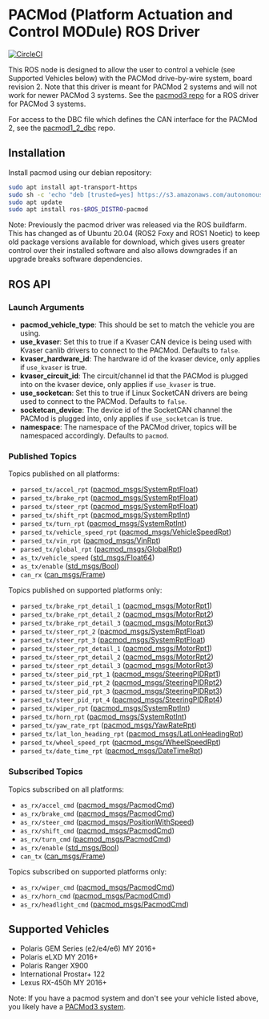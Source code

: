 # PACMod (Platform Actuation and Control MODule) ROS Driver #

[![CircleCI](https://circleci.com/gh/astuff/pacmod/tree/master.svg?style=svg)](https://circleci.com/gh/astuff/pacmod/tree/master)

This ROS node is designed to allow the user to control a vehicle (see Supported Vehicles below) with the PACMod drive-by-wire system, board revision 2.
Note that this driver is meant for PACMod 2 systems and will not work for newer PACMod 3 systems.
See the [pacmod3 repo](https://github.com/astuff/pacmod3) for a ROS driver for PACMod 3 systems.

For access to the DBC file which defines the CAN interface for the PACMod 2, see the [pacmod1_2_dbc](https://github.com/astuff/pacmod1_2_dbc) repo.

## Installation

Install pacmod using our debian repository:

```sh
sudo apt install apt-transport-https
sudo sh -c 'echo "deb [trusted=yes] https://s3.amazonaws.com/autonomoustuff-repo/ $(lsb_release -sc) main" > /etc/apt/sources.list.d/autonomoustuff-public.list'
sudo apt update
sudo apt install ros-$ROS_DISTRO-pacmod
```

Note: Previously the pacmod driver was released via the ROS buildfarm.
This has changed as of Ubuntu 20.04 (ROS2 Foxy and ROS1 Noetic) to keep old package versions available for download, which gives users greater control over their installed software and also allows downgrades if an upgrade breaks software dependencies.

## ROS API

### Launch Arguments

- **pacmod_vehicle_type**: This should be set to match the vehicle you are using.
- **use_kvaser**: Set this to true if a Kvaser CAN device is being used with Kvaser canlib drivers to connect to the PACMod. Defaults to `false`.
- **kvaser_hardware_id**: The hardware id of the kvaser device, only applies if `use_kvaser` is true.
- **kvaser_circuit_id**: The circuit/channel id that the PACMod is plugged into on the kvaser device, only applies if `use_kvaser` is true.
- **use_socketcan**: Set this to true if Linux SocketCAN drivers are being used to connect to the PACMod. Defaults to `false`.
- **socketcan_device**: The device id of the SocketCAN channel the PACMod is plugged into, only applies if `use_socketcan` is true.
- **namespace**: The namespace of the PACMod driver, topics will be namespaced accordingly. Defaults to `pacmod`.

### Published Topics

Topics published on all platforms:

- `parsed_tx/accel_rpt` ([pacmod_msgs/SystemRptFloat](https://github.com/astuff/astuff_sensor_msgs/blob/3.3.0/pacmod_msgs/msg/SystemRptFloat.msg))
- `parsed_tx/brake_rpt` ([pacmod_msgs/SystemRptFloat](https://github.com/astuff/astuff_sensor_msgs/blob/3.3.0/pacmod_msgs/msg/SystemRptFloat.msg))
- `parsed_tx/steer_rpt` ([pacmod_msgs/SystemRptFloat](https://github.com/astuff/astuff_sensor_msgs/blob/3.3.0/pacmod_msgs/msg/SystemRptFloat.msg))
- `parsed_tx/shift_rpt` ([pacmod_msgs/SystemRptInt](https://github.com/astuff/astuff_sensor_msgs/blob/3.3.0/pacmod_msgs/msg/SystemRptInt.msg))
- `parsed_tx/turn_rpt` ([pacmod_msgs/SystemRptInt](https://github.com/astuff/astuff_sensor_msgs/blob/3.3.0/pacmod_msgs/msg/SystemRptInt.msg))
- `parsed_tx/vehicle_speed_rpt` ([pacmod_msgs/VehicleSpeedRpt](https://github.com/astuff/astuff_sensor_msgs/blob/3.3.0/pacmod_msgs/msg/VehicleSpeedRpt.msg))
- `parsed_tx/vin_rpt` ([pacmod_msgs/VinRpt](https://github.com/astuff/astuff_sensor_msgs/blob/3.3.0/pacmod_msgs/msg/VinRpt.msg))
- `parsed_tx/global_rpt` ([pacmod_msgs/GlobalRpt](https://github.com/astuff/astuff_sensor_msgs/blob/3.3.0/pacmod_msgs/msg/GlobalRpt.msg))
- `as_tx/vehicle_speed` ([std_msgs/Float64](http://docs.ros.org/en/noetic/api/std_msgs/html/msg/Float64.html))
- `as_tx/enable` ([std_msgs/Bool](http://docs.ros.org/en/noetic/api/std_msgs/html/msg/Bool.html))
- `can_rx` ([can_msgs/Frame](http://docs.ros.org/en/noetic/api/can_msgs/html/msg/Frame.html))

Topics published on supported platforms only:

- `parsed_tx/brake_rpt_detail_1` ([pacmod_msgs/MotorRpt1](https://github.com/astuff/astuff_sensor_msgs/blob/3.3.0/pacmod_msgs/msg/MotorRpt1.msg))
- `parsed_tx/brake_rpt_detail_2` ([pacmod_msgs/MotorRpt2](https://github.com/astuff/astuff_sensor_msgs/blob/3.3.0/pacmod_msgs/msg/MotorRpt2.msg))
- `parsed_tx/brake_rpt_detail_3` ([pacmod_msgs/MotorRpt3](https://github.com/astuff/astuff_sensor_msgs/blob/3.3.0/pacmod_msgs/msg/MotorRpt3.msg))
- `parsed_tx/steer_rpt_2` ([pacmod_msgs/SystemRptFloat](https://github.com/astuff/astuff_sensor_msgs/blob/3.3.0/pacmod_msgs/msg/SystemRptFloat.msg))
- `parsed_tx/steer_rpt_3` ([pacmod_msgs/SystemRptFloat](https://github.com/astuff/astuff_sensor_msgs/blob/3.3.0/pacmod_msgs/msg/SystemRptFloat.msg))
- `parsed_tx/steer_rpt_detail_1` ([pacmod_msgs/MotorRpt1](https://github.com/astuff/astuff_sensor_msgs/blob/3.3.0/pacmod_msgs/msg/MotorRpt1.msg))
- `parsed_tx/steer_rpt_detail_2` ([pacmod_msgs/MotorRpt2](https://github.com/astuff/astuff_sensor_msgs/blob/3.3.0/pacmod_msgs/msg/MotorRpt2.msg))
- `parsed_tx/steer_rpt_detail_3` ([pacmod_msgs/MotorRpt3](https://github.com/astuff/astuff_sensor_msgs/blob/3.3.0/pacmod_msgs/msg/MotorRpt3.msg))
- `parsed_tx/steer_pid_rpt_1` ([pacmod_msgs/SteeringPIDRpt1](https://github.com/astuff/astuff_sensor_msgs/blob/3.3.0/pacmod_msgs/msg/SteeringPIDRpt1.msg))
- `parsed_tx/steer_pid_rpt_2` ([pacmod_msgs/SteeringPIDRpt2](https://github.com/astuff/astuff_sensor_msgs/blob/3.3.0/pacmod_msgs/msg/SteeringPIDRpt2.msg))
- `parsed_tx/steer_pid_rpt_3` ([pacmod_msgs/SteeringPIDRpt3](https://github.com/astuff/astuff_sensor_msgs/blob/3.3.0/pacmod_msgs/msg/SteeringPIDRpt3.msg))
- `parsed_tx/steer_pid_rpt_4` ([pacmod_msgs/SteeringPIDRpt4](https://github.com/astuff/astuff_sensor_msgs/blob/3.3.0/pacmod_msgs/msg/SteeringPIDRpt4.msg))
- `parsed_tx/wiper_rpt` ([pacmod_msgs/SystemRptInt](https://github.com/astuff/astuff_sensor_msgs/blob/3.3.0/pacmod_msgs/msg/SystemRptInt.msg))
- `parsed_tx/horn_rpt` ([pacmod_msgs/SystemRptInt](https://github.com/astuff/astuff_sensor_msgs/blob/3.3.0/pacmod_msgs/msg/SystemRptInt.msg))
- `parsed_tx/yaw_rate_rpt` ([pacmod_msgs/YawRateRpt](https://github.com/astuff/astuff_sensor_msgs/blob/3.3.0/pacmod_msgs/msg/YawRateRpt.msg))
- `parsed_tx/lat_lon_heading_rpt` ([pacmod_msgs/LatLonHeadingRpt](https://github.com/astuff/astuff_sensor_msgs/blob/3.3.0/pacmod_msgs/msg/LatLonHeadingRpt.msg))
- `parsed_tx/wheel_speed_rpt` ([pacmod_msgs/WheelSpeedRpt](https://github.com/astuff/astuff_sensor_msgs/blob/3.3.0/pacmod_msgs/msg/WheelSpeedRpt.msg))
- `parsed_tx/date_time_rpt` ([pacmod_msgs/DateTimeRpt](https://github.com/astuff/astuff_sensor_msgs/blob/3.3.0/pacmod_msgs/msg/DateTimeRpt.msg))

### Subscribed Topics

Topics subscribed on all platforms:

- `as_rx/accel_cmd` ([pacmod_msgs/PacmodCmd](https://github.com/astuff/astuff_sensor_msgs/blob/3.3.0/pacmod_msgs/msg/PacmodCmd.msg))
- `as_rx/brake_cmd` ([pacmod_msgs/PacmodCmd](https://github.com/astuff/astuff_sensor_msgs/blob/3.3.0/pacmod_msgs/msg/PacmodCmd.msg))
- `as_rx/steer_cmd` ([pacmod_msgs/PositionWithSpeed](https://github.com/astuff/astuff_sensor_msgs/blob/3.3.0/pacmod_msgs/msg/PositionWithSpeed.msg))
- `as_rx/shift_cmd` ([pacmod_msgs/PacmodCmd](https://github.com/astuff/astuff_sensor_msgs/blob/3.3.0/pacmod_msgs/msg/PacmodCmd.msg))
- `as_rx/turn_cmd` ([pacmod_msgs/PacmodCmd](https://github.com/astuff/astuff_sensor_msgs/blob/3.3.0/pacmod_msgs/msg/PacmodCmd.msg))
- `as_rx/enable` ([std_msgs/Bool](http://docs.ros.org/en/noetic/api/std_msgs/html/msg/Bool.html))
- `can_tx` ([can_msgs/Frame](http://docs.ros.org/en/noetic/api/can_msgs/html/msg/Frame.html))

Topics subscribed on supported platforms only:

- `as_rx/wiper_cmd` ([pacmod_msgs/PacmodCmd](https://github.com/astuff/astuff_sensor_msgs/blob/3.3.0/pacmod_msgs/msg/PacmodCmd.msg))
- `as_rx/horn_cmd` ([pacmod_msgs/PacmodCmd](https://github.com/astuff/astuff_sensor_msgs/blob/3.3.0/pacmod_msgs/msg/PacmodCmd.msg))
- `as_rx/headlight_cmd` ([pacmod_msgs/PacmodCmd](https://github.com/astuff/astuff_sensor_msgs/blob/3.3.0/pacmod_msgs/msg/PacmodCmd.msg))

## Supported Vehicles ##

- Polaris GEM Series (e2/e4/e6) MY 2016+
- Polaris eLXD MY 2016+
- Polaris Ranger X900
- International Prostar+ 122
- Lexus RX-450h MY 2016+

Note: If you have a pacmod system and don't see your vehicle listed above, you likely have a [PACMod3 system](https://github.com/astuff/pacmod3).
